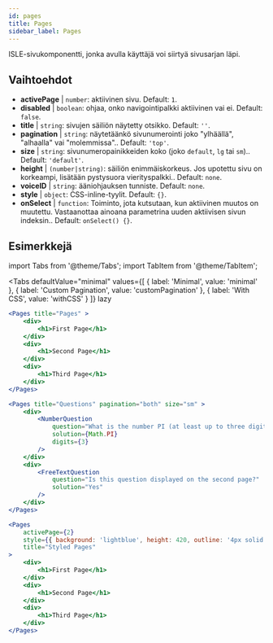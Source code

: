 ```yaml
---
id: pages 
title: Pages
sidebar_label: Pages
---
```


ISLE-sivukomponentti, jonka avulla käyttäjä voi siirtyä sivusarjan läpi.

## Vaihtoehdot

* __activePage__ | `number`: aktiivinen sivu. Default: `1`.
* __disabled__ | `boolean`: ohjaa, onko navigointipalkki aktiivinen vai ei. Default: `false`.
* __title__ | `string`: sivujen säiliön näytetty otsikko. Default: `''`.
* __pagination__ | `string`: näytetäänkö sivunumerointi joko "ylhäällä", "alhaalla" vai "molemmissa".. Default: `'top'`.
* __size__ | `string`: sivunumeropainikkeiden koko (joko `default`, `lg` tai `sm`).. Default: `'default'`.
* __height__ | `(number|string)`: säiliön enimmäiskorkeus. Jos upotettu sivu on korkeampi, lisätään pystysuora vierityspalkki.. Default: `none`.
* __voiceID__ | `string`: ääniohjauksen tunniste. Default: `none`.
* __style__ | `object`: CSS-inline-tyylit. Default: `{}`.
* __onSelect__ | `function`: Toiminto, jota kutsutaan, kun aktiivinen muutos on muutettu. Vastaanottaa ainoana parametrina uuden aktiivisen sivun indeksin.. Default: `onSelect() {}`.


## Esimerkkejä

import Tabs from '@theme/Tabs';
import TabItem from '@theme/TabItem';

<Tabs
    defaultValue="minimal"
    values={[
        { label: 'Minimal', value: 'minimal' },
        { label: 'Custom Pagination', value: 'customPagination' },
        { label: 'With CSS', value: 'withCSS' }
    ]}
    lazy
>

<TabItem value="minimal">

```jsx live
<Pages title="Pages" >
    <div>
        <h1>First Page</h1>
    </div>
    <div>
        <h1>Second Page</h1>
    </div>
    <div>
        <h1>Third Page</h1>
    </div>
</Pages>
```

</TabItem>

<TabItem value="customPagination" >

```jsx live
<Pages title="Questions" pagination="both" size="sm" >
    <div>
        <NumberQuestion
            question="What is the number PI (at least up to three digits after the decimal point)?"
            solution={Math.PI}
            digits={3}
        />
    </div>
    <div>
        <FreeTextQuestion 
            question="Is this question displayed on the second page?"
            solution="Yes" 
        />
    </div>
</Pages>
```
</TabItem>

<TabItem value="withCSS">

```jsx live
<Pages 
    activePage={2}
    style={{ background: 'lightblue', height: 420, outline: '4px solid black' }} 
    title="Styled Pages"
>
    <div>
        <h1>First Page</h1>
    </div>
    <div>
        <h1>Second Page</h1>
    </div>
    <div>
        <h1>Third Page</h1>
    </div>
</Pages>
```

</TabItem>

</Tabs>

